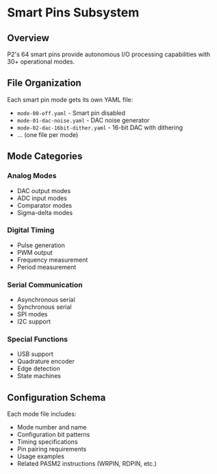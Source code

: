 # Smart Pins Subsystem

## Overview
P2's 64 smart pins provide autonomous I/O processing capabilities with 30+ operational modes.

## File Organization
Each smart pin mode gets its own YAML file:
- `mode-00-off.yaml` - Smart pin disabled
- `mode-01-dac-noise.yaml` - DAC noise generator
- `mode-02-dac-16bit-dither.yaml` - 16-bit DAC with dithering
- ... (one file per mode)

## Mode Categories

### Analog Modes
- DAC output modes
- ADC input modes
- Comparator modes
- Sigma-delta modes

### Digital Timing
- Pulse generation
- PWM output
- Frequency measurement
- Period measurement

### Serial Communication
- Asynchronous serial
- Synchronous serial
- SPI modes
- I2C support

### Special Functions
- USB support
- Quadrature encoder
- Edge detection
- State machines

## Configuration Schema
Each mode file includes:
- Mode number and name
- Configuration bit patterns
- Timing specifications
- Pin pairing requirements
- Usage examples
- Related PASM2 instructions (WRPIN, RDPIN, etc.)